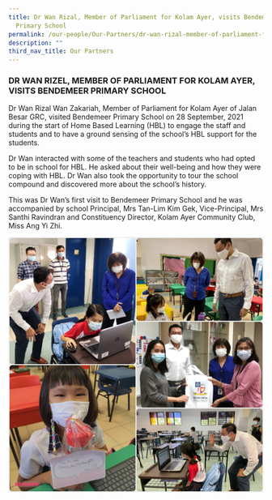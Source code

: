 ```yaml
---
title: Dr Wan Rizal, Member of Parliament for Kolam Ayer, visits Bendemeer
  Primary School
permalink: /our-people/Our-Partners/dr-wan-rizal-member-of-parliament-for-kolam-ayer-visits-bps
description: ""
third_nav_title: Our Partners
---
```

### DR WAN RIZEL, MEMBER OF PARLIAMENT FOR KOLAM AYER, VISITS BENDEMEER PRIMARY SCHOOL


Dr Wan Rizal Wan Zakariah, Member of Parliament for Kolam Ayer of Jalan Besar GRC, visited Bendemeer Primary School on 28 September, 2021 during the start of Home Based Learning (HBL) to engage the staff and students and to have a ground sensing of the school’s HBL support for the students.

Dr Wan interacted with some of the teachers and students who had opted to be in school for HBL. He asked about their well-being and how they were coping with HBL. Dr Wan also took the opportunity to tour the school compound and discovered more about the school’s history.

This was Dr Wan’s first visit to Bendemeer Primary School and he was accompanied by school Principal, Mrs Tan-Lim Kim Gek, Vice-Principal, Mrs Santhi Ravindran and Constituency Director, Kolam Ayer Community Club, Miss Ang Yi Zhi.  
  
![](/images/photo-collage%201_drwan.png)